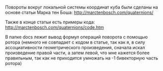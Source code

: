 Повороты вокруг локальной системы координат куба были сделаны на основе статьи Марка тен Боша:
http://marctenbosch.com/quaternions/

Также в конце статьи есть примеры кода:
http://marctenbosch.com/quaternions/code.htm

В папке docs лежит вывод формул операций поворота с помощью ротора (немного не совпадает с кодом в статье, так как я, в силу ассоциативности геометрического произведения, сначала искал произведение правой части, а затем левой, что мне кажется более правильным, так как не приходится умножать на -1 бивекторную часть ротора)

